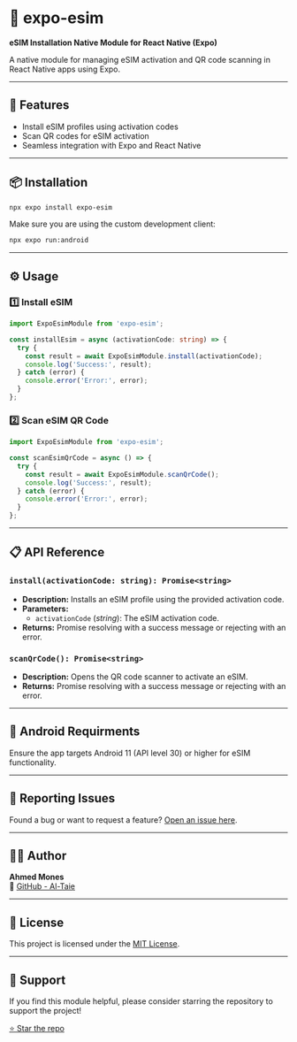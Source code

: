 # 📱 expo-esim

**eSIM Installation Native Module for React Native (Expo)**

A native module for managing eSIM activation and QR code scanning in React Native apps using Expo.

---

## 🚀 Features

- Install eSIM profiles using activation codes
- Scan QR codes for eSIM activation
- Seamless integration with Expo and React Native

---

## 📦 Installation

```bash
npx expo install expo-esim
```

Make sure you are using the custom development client:

```bash
npx expo run:android
```

---

## ⚙️ Usage

### 1️⃣ **Install eSIM**

```typescript
import ExpoEsimModule from 'expo-esim';

const installEsim = async (activationCode: string) => {
  try {
    const result = await ExpoEsimModule.install(activationCode);
    console.log('Success:', result);
  } catch (error) {
    console.error('Error:', error);
  }
};
```

### 2️⃣ **Scan eSIM QR Code**

```typescript
import ExpoEsimModule from 'expo-esim';

const scanEsimQrCode = async () => {
  try {
    const result = await ExpoEsimModule.scanQrCode();
    console.log('Success:', result);
  } catch (error) {
    console.error('Error:', error);
  }
};
```

---

## 📋 API Reference

### `install(activationCode: string): Promise<string>`
- **Description:** Installs an eSIM profile using the provided activation code.
- **Parameters:**
  - `activationCode` (*string*): The eSIM activation code.
- **Returns:** Promise resolving with a success message or rejecting with an error.

### `scanQrCode(): Promise<string>`
- **Description:** Opens the QR code scanner to activate an eSIM.
- **Returns:** Promise resolving with a success message or rejecting with an error.

---

## 📱 Android Requirments

Ensure the app targets Android 11 (API level 30) or higher for eSIM functionality.

---

## 🐛 Reporting Issues

Found a bug or want to request a feature? [Open an issue here](https://github.com/Al-Taie/expo-esim/issues).

---

## 👨‍💻 Author

**Ahmed Mones**  
🔗 [GitHub - Al-Taie](https://github.com/Al-Taie)

---

## 📄 License

This project is licensed under the [MIT License](LICENSE).

---

## 🌟 Support

If you find this module helpful, please consider starring the repository to support the project!

[⭐ Star the repo](https://github.com/Al-Taie/expo-esim)
